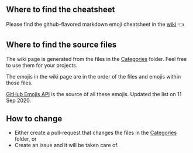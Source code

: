 ## Where to find the cheatsheet
Please find the github-flavored markdown emoji cheatsheet in the [wiki](https://github.com/itecompro/markdown-emoji-cheatsheet/wiki) :point_left:

## Where to find the source files
The wiki page is generated from the files in the [Categories](https://github.com/itecompro/markdown-emoji-cheatsheet/tree/master/ConsoleApp1/Files/Categories) folder.
Feel free to use them for your projects.

The emojis in the wiki page are in the order of the files and emojis within those files.

[GitHub Emojis API](https://api.github.com/emojis) is the source of all these emojis. Updated the list on 11 Sep 2020.

## How to change
- Either create a pull-request that changes the files in the [Categories](https://github.com/itecompro/markdown-emoji-cheatsheet/tree/master/ConsoleApp1/Files/Categories) folder, or
- Create an issue and it will be taken care of.